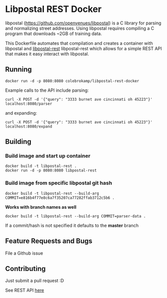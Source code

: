 # Libpostal REST Docker

libpostal (https://github.com/openvenues/libpostal) is a C library for
parsing and normalizing street addresses. Using libpostal requires
compiling a C program that downloads ~2GB of training data.

This Dockerfile automates that compilation and creates a container
with libpostal and [libpostal-rest](https://github.com/johnlonganecker/libpostal-rest) libpostal-rest which allows for a simple REST API
that makes it easy interact with libpostal.

## Running
```
docker run -d -p 8080:8080 colebrokamp/libpostal-rest-docker
```
Example calls to the API include parsing:

```
curl -X POST -d '{"query": "3333 burnet ave cincinnati oh 45223"}' localhost:8080/parser
```

and expanding:

```
curl -X POST -d '{"query": "3333 burnet ave cincinnati oh 45223"}' localhost:8080/expand
```

## Building

### Build image and start up container
```
docker build -t libpostal-rest .
docker run -d -p 8080:8080 libpostal-rest
```
### Build image from specific libpostal git hash
```
docker build -t libpostal-rest --build-arg COMMIT=e816b4f77e8c6a7f35207ca77282ffab3712c5b6 .
```

**Works with branch names as well**
```
docker build -t libpostal-rest --build-arg COMMIT=parser-data .
```

If a commit/hash is not specified it defaults to the **master** branch

## Feature Requests and Bugs
File a Github issue

## Contributing
Just submit a pull request :D

See REST API [here](https://github.com/johnlonganecker/libpostal-rest) 
